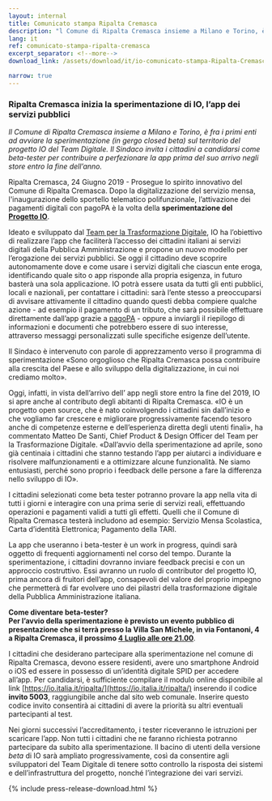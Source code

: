 ```yaml
---
layout: internal
title: Comunicato stampa Ripalta Cremasca
description: "l Comune di Ripalta Cremasca insieme a Milano e Torino, è fra i primi enti ad avviare la sperimentazione (in gergo closed beta) sul territorio del progetto IO del Team Digitale. Il Sindaco invita i cittadini a candidarsi come beta-tester per contribuire a perfezionare la app prima del suo arrivo negli store entro la fine dell’anno."
lang: it
ref: comunicato-stampa-ripalta-cremasca
excerpt_separator: <!--more-->
download_link: /assets/download/it/io-comunicato-stampa-Ripalta-Cremasca-2019.rtf

narrow: true
---
```


### Ripalta Cremasca inizia la sperimentazione di IO, l’app dei servizi pubblici

_Il Comune di Ripalta Cremasca insieme a Milano e Torino, è fra i primi enti ad avviare la sperimentazione (in gergo closed beta) sul territorio del progetto IO del Team Digitale. Il Sindaco invita i cittadini a candidarsi come beta-tester per contribuire a perfezionare la app prima del suo arrivo negli store entro la fine dell’anno._

<!--more-->

Ripalta Cremasca, 24 Giugno 2019 - Prosegue lo spirito innovativo del Comune di Ripalta Cremasca. Dopo la digitalizzazione del servizio mensa, l'inaugurazione dello sportello telematico polifunzionale, l’attivazione dei pagamenti digitali con pagoPA è la volta della **sperimentazione del [Progetto IO](https://io.italia.it/)**.

Ideato e sviluppato dal [Team per la Trasformazione Digitale](https://teamdigitale.governo.it/), IO ha l’obiettivo di realizzare l’app che faciliterà l’accesso dei cittadini italiani ai servizi digitali della Pubblica Amministrazione e propone un nuovo modello per l’erogazione dei servizi pubblici. Se oggi il cittadino deve scoprire autonomamente dove e come usare i servizi digitali che ciascun ente eroga, identificando quale sito o app risponde alla propria esigenza, in futuro basterà una sola applicazione. IO potrà essere usata da tutti gli enti pubblici, locali e nazionali, per contattare i cittadini: sarà l’ente stesso a preoccuparsi di avvisare attivamente il cittadino quando questi debba compiere qualche azione - ad esempio il pagamento di un tributo, che sarà possibile effettuare direttamente dall’app grazie a [pagoPA](https://teamdigitale.governo.it/it/projects/pagamenti-digitali.htm) - oppure a inviargli il riepilogo di informazioni e documenti che potrebbero essere di suo interesse, attraverso messaggi personalizzati sulle specifiche esigenze dell’utente.

Il Sindaco è intervenuto con parole di apprezzamento verso il programma di sperimentazione «Sono orgoglioso che Ripalta Cremasca possa contribuire alla crescita del Paese e allo sviluppo della digitalizzazione, in cui noi crediamo molto».

Oggi, infatti, in vista dell’arrivo dell’ app negli store entro la fine del 2019, IO si apre anche al contributo degli abitanti di Ripalta Cremasca. «IO è un progetto open source, che è nato coinvolgendo i cittadini sin dall’inizio e che vogliamo far crescere e migliorare progressivamente facendo tesoro anche di competenze esterne e dell’esperienza diretta degli utenti finali», ha commentato Matteo De Santi, Chief Product & Design Officer del Team per la Trasformazione Digitale. «Dall’avvio della sperimentazione ad aprile, sono già centinaia i cittadini che stanno testando l’app per aiutarci a individuare e risolvere malfunzionamenti e a ottimizzare alcune funzionalità. Ne siamo entusiasti, perché sono proprio i feedback delle persone a fare la differenza nello sviluppo di IO».

I cittadini selezionati come beta tester potranno provare la app nella vita di tutti i giorni e interagire con una prima serie di servizi reali, effettuando operazioni e pagamenti validi a tutti gli effetti. Quelli che il Comune di Ripalta Cremasca testerà includono ad esempio: Servizio Mensa Scolastica, Carta d’identità Elettronica; Pagamento della TARI.

La app che useranno i beta-tester è un work in progress, quindi sarà oggetto di frequenti aggiornamenti nel corso del tempo. Durante la sperimentazione, i cittadini dovranno inviare feedback precisi e con un approccio costruttivo. Essi avranno un ruolo di contributor del progetto IO, prima ancora di fruitori dell’app, consapevoli del valore del proprio impegno che permetterà di far evolvere uno dei pilastri della trasformazione digitale della Pubblica Amministrazione italiana.

**Come diventare beta-tester?<br>
Per l’avvio della sperimentazione è previsto un evento pubblico di presentazione che si terrà presso la Villa San Michele, in via Fontanoni, 4 a Ripalta Cremasca, il prossimo <ins>4 Luglio alle ore 21.00</ins>**.

I cittadini che desiderano partecipare alla sperimentazione nel comune di Ripalta Cremasca, devono essere residenti, avere uno smartphone Android o iOS ed essere in possesso di un’identità digitale SPID per accedere all’app. Per candidarsi, è sufficiente compilare il modulo online disponibile al link [https://io.italia.it/ripalta/](https://io.italia.it/ripalta/) inserendo il codice **invito 5003**, raggiungibile anche dal sito web comunale. Inserire questo codice invito consentirà ai cittadini di avere la priorità su altri eventuali partecipanti al test.

Nei giorni successivi l’accreditamento, i tester riceveranno le istruzioni per scaricare l’app. Non tutti i cittadini che ne faranno richiesta potranno partecipare da subito alla sperimentazione. Il bacino di utenti della versione _beta_ di IO sarà ampliato progressivamente, così da consentire agli sviluppatori del Team Digitale di tenere sotto controllo la risposta dei sistemi e dell’infrastruttura del progetto, nonché l’integrazione dei vari servizi.

{% include press-release-download.html %}
